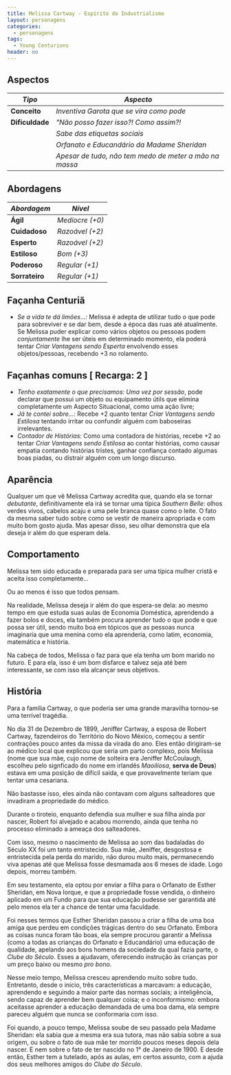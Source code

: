 ```yaml
---
title: Melissa Cartway - Espírito do Industrialismo
layout: personagens
categories:
  - personagens
tags:
  - Young Centurions
header: no
---
```



## Aspectos

| ***Tipo***       | ***Aspecto***                                          |
|------------------|--------------------------------------------------------|
| __Conceito__     | _Inventiva Garota que se vira como pode_               |
| __Dificuldade__  | _"Não posso fazer isso?! Como assim?!_                 |
|                  | _Sabe das etiquetas sociais_                           |
|                  | _Orfanato e Educandário da Madame Sheridan_            |
|                  | _Apesar de tudo, não tem medo de meter a mão na massa_ |

## Abordagens

| ***Abordagem*** | ***Nível***     |
|-----------------|-----------------|
| __Ágil__        | _Medíocre (+0)_ |
| __Cuidadoso__   | _Razoável (+2)_ |
| __Esperto__     | _Razoável (+2)_ |
| __Estiloso__    | _Bom (+3)_      |
| __Poderoso__    | _Regular (+1)_  |
| __Sorrateiro__  | _Regular (+1)_  |

## Façanha Centuriã

+ _Se a vida te dá limões...:_ Melissa é adepta de utilizar tudo o que pode para sobreviver e se dar bem, desde a época das ruas até atualmente. Se Melissa puder explicar como vários objetos ou pessoas podem _conjuntamente_ lhe ser úteis em determinado momento, ela poderá tentar _Criar Vantagens sendo Esperta_ envolvendo esses objetos/pessoas, recebendo +3 no rolamento.

## Façanhas comuns [ Recarga: 2 ]

+ _Tenho exatamente o que precisamos:_ _Uma vez por sessão_, pode declarar que possui um objeto ou equipamento útils que elimina completamente um Aspecto Situacional, como uma ação livre;
+ _Já te contei sobre...:_ Recebe +2 quanto tentar _Criar Vantagens sendo Estilosa_ tentando irritar ou confundir alguém com baboseiras irrelevantes.
+ _Contador de Histórias:_ Como uma contadora de histórias, recebe +2 ao tentar _Criar Vantagens sendo Estilosa_ ao contar histórias, como causar empatia contando histórias tristes, ganhar confiança contado algumas boas piadas, ou distrair alguém com um longo discurso.

## Aparência

Qualquer um que vê Melissa Cartway acredita que, quando ela se tornar _debutante_, definitivamente ela irá se tornar uma típica _Southern Belle_: olhos verdes vivos, cabelos acaju e uma pele branca quase como o leite. O fato da mesma saber tudo sobre como se vestir de maneira apropriada e com muito bom gosto ajuda. Mas apesar disso, seu olhar demonstra que ela deseja ir além do que esperam dela.

## Comportamento

Melissa tem sido educada e preparada para ser uma típica mulher cristã e aceita isso completamente...

Ou ao menos é isso que todos pensam.

Na realidade, Melissa deseja ir além do que espera-se dela: ao mesmo tempo em que estuda suas aulas de Economia Doméstica, aprendendo a fazer bolos e doces, ela também procura aprender tudo o que pode e que possa ser útil, sendo muito boa em tópicos que as pessoas nunca imaginaria que uma menina como ela aprenderia, como latim, economia, matemática e história. 

Na cabeça de todos, Melissa o faz para que ela tenha um bom marido no futuro. E para ela, isso é um bom disfarce e talvez seja até bem interessante, se com isso ela alcançar seus objetivos.

## História

Para a família Cartway, o que poderia ser uma grande maravilha tornou-se uma terrível tragédia. 

No dia 31 de Dezembro de 1899, Jeniffer Cartway, a esposa de Robert Cartway, fazendeiros do Território do Novo México, começou a sentir contrações pouco antes da missa da virada do ano. Eles então dirigiram-se ao médico local que explicou que seria um parto complexo, pois Melissa (nome que sua mãe, cujo nome de solteira era Jeniffer McCoulaugh, escolheu pelo signficado do nome em irlandês _Maoilíosa_, __serva de Deus__) estava em uma posição de difícil saída, e que provavelmente teriam que tentar uma cesariana.

Não bastasse isso, eles ainda não contavam com alguns salteadores que invadiram a propriedade do médico.

Durante o tiroteio, enquanto defendia sua mulher e sua filha ainda por nascer, Robert foi alvejado e acabou morrendo, ainda que tenha no processo eliminado a ameaça dos salteadores.

Com isso, mesmo o nascimento de Melissa ao som das badaladas do Século XX foi um tanto entristecido. Sua mãe, Jeniffer, desgostosa e entristecida pela perda do marido, não durou muito mais, permanecendo viva apenas até que Melissa fosse desmamada aos 6 meses de idade. Logo depois, morreu também. 

Em seu testamento, ela optou por enviar a filha para o Orfanato de Esther Sheridan, em Nova Iorque, e que a propriedade fosse vendida, o dinheiro aplicado em um Fundo para que sua educação pudesse ser garantida até pelo menos ela ter a chance de tentar uma faculdade.

Foi nesses termos que Esther Sheridan passou a criar a filha de uma boa amiga que perdeu em condições trágicas dentro do seu Orfanato. Embora as coisas nunca foram tão boas, ela sempre procurou garantir a Melissa (como a todas as crianças do Orfanato e Educandário) uma educação de qualidade, apelando aos bons homens da sociedade da qual fazia parte, o _Clube do Século_. Esses a ajudavam, oferecendo instrução às crianças por um preço baixo ou mesmo _pro bono_.

Nesse meio tempo, Melissa cresceu aprendendo muito sobre tudo. Entretanto, desde o início, três características a marcavam: a educação, aprendendo e seguindo a maior parte das normas sociais; a inteligência, sendo capaz de aprender bem qualquer coisa; e o inconformismo: embora aceitasse aprender a educação demandada de uma boa dama, ela sempre pareceu alguém que nunca se conformaria com isso.

Foi quando, a pouco tempo, Melissa soube de seu passado pela Madame Sheridan: ela sabia que a mesma era sua tutora, mas não sabia sobre a sua origem, ou sobre o fato de sua mãe ter morrido poucos meses depois dela nascer. E nem sobre o fato de ter nascido no 1° de Janeiro de 1900. E desde então, Esther tem a tutelado, após as aulas, em certos assunto, com a ajuda dos seus melhores amigos do _Clube do Século_.

